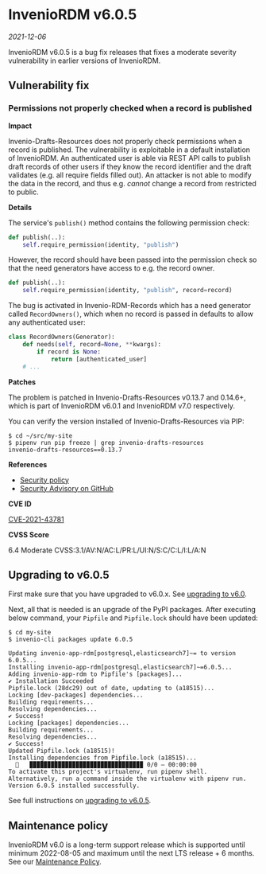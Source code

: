 # InvenioRDM v6.0.5

*2021-12-06*

InvenioRDM v6.0.5 is a bug fix releases that fixes a moderate severity vulnerability in earlier versions of InvenioRDM.

## Vulnerability fix

### Permissions not properly checked when a record is published

**Impact**

Invenio-Drafts-Resources does not properly check permissions when a record is published. The vulnerability is exploitable in a default installation of InvenioRDM. An authenticated  user is able via REST API calls to publish draft records of other users if they know the record identifier and the draft validates (e.g. all require fields filled out). An attacker is not able to modify the data in the record, and thus e.g. *cannot* change a record from restricted to public.

**Details**

The service's ``publish()`` method contains the following permission check:

```python
def publish(..):
    self.require_permission(identity, "publish")
```
However, the record should have been passed into the permission check so that the need generators have access to e.g. the record owner.

```python
def publish(..):
    self.require_permission(identity, "publish", record=record)
```
The bug is activated in Invenio-RDM-Records which has a need generator called ``RecordOwners()``, which when no record is passed in defaults to allow any authenticated user:

```python
class RecordOwners(Generator):
    def needs(self, record=None, **kwargs):
        if record is None:
            return [authenticated_user]
    # ...
```

**Patches**

The problem is patched in Invenio-Drafts-Resources v0.13.7 and 0.14.6+, which is part of InvenioRDM v6.0.1 and InvenioRDM v7.0 respectively.

You can verify the version installed of Invenio-Drafts-Resources via PIP:

```console
$ cd ~/src/my-site
$ pipenv run pip freeze | grep invenio-drafts-resources
invenio-drafts-resources==0.13.7
```

**References**

- [Security policy](https://inveniordm.docs.cern.ch/releases/security-policy/)
- [Security Advisory on GitHub](https://github.com/inveniosoftware/invenio-drafts-resources/security/advisories/GHSA-xr38-w74q-r8jv)

**CVE ID**

[CVE-2021-43781](https://cve.mitre.org/cgi-bin/cvename.cgi?name=CVE-2021-43781)

**CVSS Score**

6.4 Moderate
CVSS:3.1/AV:N/AC:L/PR:L/UI:N/S:C/C:L/I:L/A:N


## Upgrading to v6.0.5

First make sure that you have upgraded to v6.0.x. See [upgrading to v6.0](./upgrade-v6.0.md).

Next, all that is needed is an upgrade of the PyPI packages. After executing below command, your ``Pipfile`` and ``Pipfile.lock`` should have been updated:
```
$ cd my-site
$ invenio-cli packages update 6.0.5

Updating invenio-app-rdm[postgresql,elasticsearch7]~= to version 6.0.5...
Installing invenio-app-rdm[postgresql,elasticsearch7]~=6.0.5...
Adding invenio-app-rdm to Pipfile's [packages]...
✔ Installation Succeeded
Pipfile.lock (28dc29) out of date, updating to (a18515)...
Locking [dev-packages] dependencies...
Building requirements...
Resolving dependencies...
✔ Success!
Locking [packages] dependencies...
Building requirements...
Resolving dependencies...
✔ Success!
Updated Pipfile.lock (a18515)!
Installing dependencies from Pipfile.lock (a18515)...
  🐍   ▉▉▉▉▉▉▉▉▉▉▉▉▉▉▉▉▉▉▉▉▉▉▉▉▉▉▉▉▉▉▉▉ 0/0 — 00:00:00
To activate this project's virtualenv, run pipenv shell.
Alternatively, run a command inside the virtualenv with pipenv run.
Version 6.0.5 installed successfully.
```

See full instructions on [upgrading to v6.0.5](./upgrade-v6.0.5.md).

## Maintenance policy

InvenioRDM v6.0 is a long-term support release which is supported until minimum 2022-08-05 and maximum until the next LTS release + 6 months. See our [Maintenance Policy](../maintenance-policy.md).
